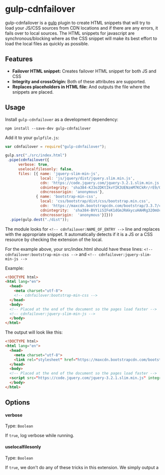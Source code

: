 # gulp-cdnfailover
gulp-cdnfailover is a [gulp](https://github.com/wearefractal/gulp) plugin to create HTML snippets that will try to load your JS/CSS sources from CDN locations and if there are any errors, it fails over to local sources. The HTML snippets for javascript are synchronous/blocking where as the CSS snippet will make its best effort to load the local files as quickly as possible. 

## Features ##

* **Failover HTML snippet:** Creates failover HTML snippet for both JS and CSS
* **Integrity and crossOrigin:** Both of these attributes are supported.
* **Replaces placeholders in HTML file:** And outputs the file where the snippets are placed.

## Usage

Install `gulp-cdnfailover` as a development dependency:

```shell
npm install --save-dev gulp-cdnfailover
```

Add it to your `gulpfile.js`:

```javascript
var cdnfailover = require("gulp-cdnfailover");

gulp.src("./src/index.html")
 .pipe(cdnfailover({
      verbose: true,
      uselocalfilesonly: false,
      files: [{ name: 'jquery-slim-min-js',
                local: 'js/jquery/dist/jquery.slim.min.js',
                cdn: 'https://code.jquery.com/jquery-3.2.1.slim.min.js',
                cdnintegrity: 'sha384-KJ3o2DKtIkvYIK3UENzmM7KCkRr/rE9/Qpg6aAZGJwFDMVNA/GpGFF93hXpG5KkN',
                cdncrossorigin: 'anonymous'},
              { name: 'bootstrap-min-css',
                local: 'css/bootstrap/dist/css/bootstrap.min.css',
                cdn: 'https://maxcdn.bootstrapcdn.com/bootstrap/3.3.7/css/bootstrap.min.css',
                cdnintegrity:  'sha384-BVYiiSIFeK1dGmJRAkycuHAHRg32OmUcww7on3RYdg4Va+PmSTsz/K68vbdEjh4u',
                cdncrossorigin:  'anonymous'}]}))
  .pipe(gulp.dest("./dist")); 
```

The module looks for `<!-- cdnfailover:NAME_OF_ENTRY -->` line and replaces with the appropriate snippet. It automatically detects if it is a JS or a CSS resource by checking the extension of the local. 

For the example above, your src/index.html should have these lines: `<!-- cdnfailover:bootstrap-min-css -->` and `<!-- cdnfailover:jquery-slim-min-js -->`

Example:

```html
<!DOCTYPE html>
<html lang="en">
  <head>
    <meta charset="utf-8">
    <!-- cdnfailover:bootstrap-min-css -->
  </head>
  <body>
  <!-- Placed at the end of the document so the pages load faster -->
  <!-- cdnfailover:jquery-slim-min-js -->
  </body>
</html>
```

The output will look like this:
```html
<!DOCTYPE html>
<html lang="en">
  <head>
    <meta charset="utf-8">
    <link rel=​"stylesheet" href=​"https:​/​/​maxcdn.bootstrapcdn.com/​bootstrap/​3.3.7/​css/​bootstrap.min.css" integrity=​"sha384-BVYiiSIFeK1dGmJRAkycuHAHRg32OmUcww7on3RYdg4Va+PmSTsz/​K68vbdEjh4u" crossorigin=​"anonymous">​<script>​var e=document.styleSheets[document.styleSheets.length-1];if(typeof e==="undefined"||e.href!=="https://maxcdn.bootstrapcdn.com/bootstrap/3.3.7/css/bootstrap.min.css"||((!e.cssRules||!e.cssRules.length)&&(!e.rules||!e.rules.length)))(function(){var e=document.createElement("link");e.rel="stylesheet",e.href="css/bootstrap/dist/css/bootstrap.min.css",document.head.appendChild(e)})();</script>
  </head>
  <body>
  <!-- Placed at the end of the document so the pages load faster -->
  <script src=​"https:​/​/​code.jquery.com/​jquery-3.2.1.slim.min.js" integrity=​"sha384-KJ3o2DKtIkvYIK3UENzmM7KCkRr/​rE9/​Qpg6aAZGJwFDMVNA/​GpGFF93hXpG5KkN" crossorigin=​"anonymous" onerror=​"(typeof cdnfailover==='undefined')​?cdnfailover={_1:​true}​:​cdnfailover._1=true">​</script><script>(typeof cdnfailover!== 'undefined')&&cdnfailover.hasOwnProperty(_1)&&document.write('<script src="js/jquery/dist/jquery.slim.min.js"><\/script>');</script>
  </body>
</html>
```

## Options

#### verbose
Type: `Boolean`

If `true`, log verbose while running.

#### uselocalfilesonly
Type: `Boolean`

If `true`, we don't do any of these tricks in this extension. We simply output a <script> or <link> tag pointing to the local copy. This is useful when you are developing a webpage offline and you dont want your browser to wait for the css/js files while developing. Defaults to false. 


#### files
Type: `Array`

Define entries that will be used to create the HTML snippets

#### files.name
Type: `String`

Name of the file entry. This name will be used to match a comment line in the source HTML file. This comment line will be replaced with an HTML snippet. The comment line has the format of: `<!-- cdnfailover:FILES.NAME -->`. For example, if `name='bootstrap.min.js'`, then the comment line should be `<!-- cdnfailover:bootstrap.min.js -->`

#### files.cdn
Type: `String`

CDN location of the source.

#### files.cdncrossorigin
Type: `String`

crossOrigin attribute of CDN location of the source.

#### files.cdnintegrity
Type: `String`

integrity attribute CDN location of the source.

#### files.local
Type: `String`

Local location of the source.

Example:
``` javascript
{
  verbose: true,
  files: [{ name: 'jquery-slim-min-js',
            local: 'js/jquery/dist/jquery.slim.min.js',
            cdn: 'https://code.jquery.com/jquery-3.2.1.slim.min.js',
            cdnintegrity: 'sha384-KJ3o2DKtIkvYIK3UENzmM7KCkRr/rE9/Qpg6aAZGJwFDMVNA/GpGFF93hXpG5KkN',
            cdncrossorigin: 'anonymous'}
          ]
}
```

## Notes

We use the following algorithm to detect whether JS or CSS has been successfully downloaded by the browser.

1) JS: We listen for 'onerror' event on the <script> element of the JS source.
         If onerror fires, we set up a unique id under window.cdnfailover object.
         In the following script tag, we check for the existence of the id. If id
         is there, we 'document.write' another <script> tag with the local source.
2) CSS: We check for the last element of document.styleSheets. If this last element
         has a different href attribute than our file, or if it has zero rules(and
         cssRules), then we insert a new link element with the local source under
         document.head.

* WARNING: If your CDN CSS source has ONLY at-rules (eg. @viewport), then our CSS algorithm will always fail to detect that CDN source has successfully downloaded. CSS at-rules are not parsed into styleSheet objects by browsers.


## License

[MIT License](http://en.wikipedia.org/wiki/MIT_License)

## Contact

Reach us at [Uppercase Brands](http://uppercasebrands.com)